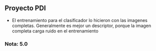 ## Proyecto PDI

* El entrenamiento para el clasificador lo hicieron con las imagenes completas. Generalmente es mejor un descriptor, porque la imagen completa carga ruido en el entrenamiento

### Nota: 5.0
